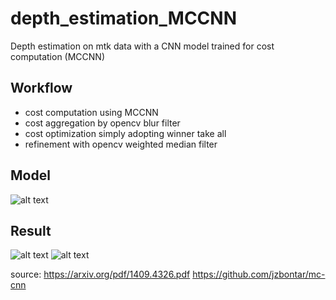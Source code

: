 # depth_estimation_MCCNN
Depth estimation on mtk data with a CNN model trained for cost computation (MCCNN)

## Workflow
* cost computation using MCCNN
* cost aggregation by opencv blur filter
* cost optimization simply adopting winner take all
* refinement with opencv weighted median filter 

## Model
![alt text](https://github.com/leduoyang/depth_estimation_MCCNN/blob/master/Result/model.png)

## Result
![alt text](https://github.com/leduoyang/depth_estimation_MCCNN/blob/master/Result/result1.png)
![alt text](https://github.com/leduoyang/depth_estimation_MCCNN/blob/master/Result/result2.png)

source:
https://arxiv.org/pdf/1409.4326.pdf
https://github.com/jzbontar/mc-cnn
